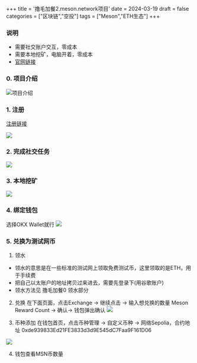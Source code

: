 +++
title = '撸毛加餐2.meson.network项目'
date = 2024-03-19
draft = false
categories = ["区块链","空投"]
tags = ["Meson","ETH生态"]
+++


### 说明
- 需要社交账户交互，零成本
- 需要本地挖矿，电脑开着，零成本
- [官网链接](https://dashboard.gaganode.com/register?referral_code=lmbfcbcrznhzgxp)

### 0. 项目介绍
![项目介绍](/airdrop/meson.network-rootdata.png)

### 1. 注册
[注册链接](https://dashboard.gaganode.com/register?referral_code=lmbfcbcrznhzgxp)

![](/airdrop/meson.network-1.png)

### 2. 完成社交任务
![](/airdrop/meson.network-2.png)

### 3. 本地挖矿
![](/airdrop/meson.network-3.png)

### 4. 绑定钱包
选择OKX Wallet就行
![](/airdrop/meson.network-4.png)

### 5. 兑换为测试网币
1. 领水
- 领水的意思是在一些标准的测试网上领取免费测试币，这里领取的是ETH，用于手续费
- 把自己以太账户的地址拷贝过来进去，需要先登录下(用谷歌账户)
- 领水方法见 撸毛加餐0 领水部分

2. 兑换
在下面页面，点击Exchange -> 继续点击 -> 输入想兑换的数量 Meson Reward Count -> 确认-> 钱包弹出确认
![](/airdrop/meson.network-51.png)

3. 币种添加
在钱包首页，点击币种管理 -> 自定义币种 -> 网络Sepolia，合约地址 0xde939833Ed21FE3833d3d9E545dC7Faa9F161D06

![](/airdrop/meson.network-52.png)

4. 钱包查看MSN币数量